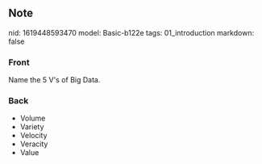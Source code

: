 ## Note
nid: 1619448593470
model: Basic-b122e
tags: 01_introduction
markdown: false

### Front
Name the 5 V's of Big Data.

### Back
<div>
  <div>
    <ul>
      <li>Volume
      <li>Variety
      <li>Velocity
      <li>Veracity
      <li>Value
    </ul>
  </div>
</div>
